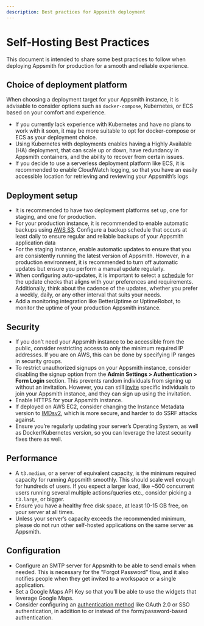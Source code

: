 ```yaml
---
description: Best practices for Appsmith deployment
---
```


# Self-Hosting Best Practices

This document is intended to share some best practices to follow when deploying Appsmith for production for a smooth and reliable experience.

## Choice of deployment platform

When choosing a deployment target for your Appsmith instance, it is advisable to consider options such as `docker-compose`, Kubernetes, or ECS based on your comfort and experience.

- If you currently lack experience with Kubernetes and have no plans to work with it soon, it may be more suitable to opt for docker-compose or ECS as your deployment choice.
- Using Kubernetes with deployments enables having a Highly Available (HA) deployment, that can scale up or down, have redundancy in Appsmith containers, and the ability to recover from certain issues.
- If you decide to use a serverless deployment platform like ECS, it is recommended to enable CloudWatch logging, so that you have an easily accessible location for retrieving and reviewing your Appsmith’s logs

## Deployment setup

- It is recommended to have two deployment platforms set up, one for staging, and one for production.
- For your production instance, it is recommended to enable automatic backups using [AWS S3](/getting-started/setup/instance-management/appsmithctl#sync-backup-to-s3-bucket). Configure a backup schedule that occurs at least daily to ensure regular and reliable backups of your Appsmith application data
- For the staging instance, enable automatic updates to ensure that you are consistently running the latest version of Appsmith. However, in a production environment, it is recommended to turn off automatic updates but ensure you perform a manual update regularly.
- When configuring auto-updates, it is important to select a [schedule](/getting-started/setup/instance-management/maintenance-window) for the update checks that aligns with your preferences and requirements. Additionally, think about the cadence of the updates, whether you prefer a weekly, daily, or any other interval that suits your needs.
- Add a monitoring integration like BetterUptime or UptimeRobot, to monitor the uptime of your production Appsmith instance.

## Security

- If you don’t need your Appsmith instance to be accessible from the public, consider restricting access to only the minimum required IP addresses. If you are on AWS, this can be done by specifying IP ranges in security groups.
- To restrict unauthorized signups on your Appsmith instance, consider disabling the signup option from the **Admin Settings > Authentication > Form Login** section. This prevents random individuals from signing up without an invitation. However, you can still [invite](/advanced-concepts/invite-users) specific individuals to join your Appsmith instance, and they can sign up using the invitation.
- Enable HTTPS for your Appsmith instance.
- If deployed on AWS EC2, consider changing the Instance Metadata version to [IMDsv2](https://docs.aws.amazon.com/AWSEC2/latest/UserGuide/configuring-instance-metadata-service.html), which is more secure, and harder to do SSRF attacks against.
- Ensure you’re regularly updating your server’s Operating System, as well as Docker/Kubernetes version, so you can leverage the latest security fixes there as well.

## Performance

- A `t3.medium`, or a server of equivalent capacity, is the minimum required capacity for running Appsmith smoothly. This should scale well enough for hundreds of users. If you expect a larger load, like ~500 concurrent users running several multiple actions/queries etc., consider picking a `t3.large`, or bigger.
- Ensure you have a healthy free disk space, at least 10-15 GB free, on your server at all times.
- Unless your server’s capacity exceeds the recommended minimum, please do not run other self-hosted applications on the same server as Appsmith.

## Configuration

- Configure an SMTP server for Appsmith to be able to send emails when needed. This is necessary for the “Forgot Password” flow, and it also notifies people when they get invited to a workspace or a single application.
- Set a Google Maps API Key so that you’ll be able to use the widgets that leverage Google Maps.
- Consider configuring an [authentication method](/getting-started/setup/instance-configuration/authentication) like OAuth 2.0 or SSO authentication, in addition to or instead of the form/password-based authentication.
